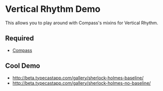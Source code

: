 # Vertical Rhythm Demo

This allows you to play around with Compass's mixins for Vertical Rhythm. 

## Required

* [Compass](http://compass-style.org/)

## Cool Demo

* http://beta.typecastapp.com/gallery/sherlock-holmes-baseline/
* http://beta.typecastapp.com/gallery/sherlock-holmes-no-baseline/